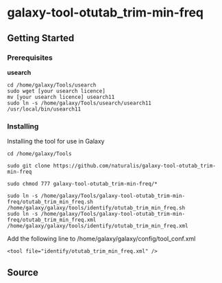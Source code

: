 # galaxy-tool-otutab_trim-min-freq
## Getting Started
### Prerequisites

**usearch**<br />
```
cd /home/galaxy/Tools/usearch
sudo wget [your usearch licence]
mv [your usearch licence] usearch11
sudo ln -s /home/galaxy/Tools/usearch/usearch11 /usr/local/bin/usearch11
```
### Installing
Installing the tool for use in Galaxy
```
cd /home/galaxy/Tools
```
```
sudo git clone https://github.com/naturalis/galaxy-tool-otutab_trim-min-freq
```
```
sudo chmod 777 galaxy-tool-otutab_trim-min-freq/*
```
```
sudo ln -s /home/galaxy/Tools/galaxy-tool-otutab_trim-min-freq/otutab_trim_min_freq.sh /home/galaxy/galaxy/tools/identify/otutab_trim_min_freq.sh
sudo ln -s /home/galaxy/Tools/galaxy-tool-otutab_trim-min-freq/otutab_trim_min_freq.xml /home/galaxy/galaxy/tools/identify/otutab_trim_min_freq.xml
```
Add the following line to /home/galaxy/galaxy/config/tool_conf.xml
```
<tool file="identify/otutab_trim_min_freq.xml" />
```
## Source
